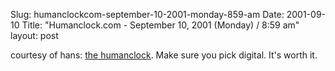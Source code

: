 Slug: humanclockcom-september-10-2001-monday-859-am
Date: 2001-09-10
Title: "Humanclock.com - September 10, 2001 (Monday) / 8:59 am"
layout: post

courtesy of hans: <a href="http://www.humanclock.com/">the humanclock</a>. Make sure you pick digital. It&#39;s worth it.
